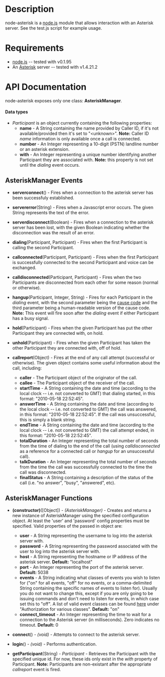 Description
===========

node-asterisk is a [node.js](http://nodejs.org/) module that allows interaction with an Asterisk server.
See the test.js script for example usage.


Requirements
============

* [node.js](http://nodejs.org/) -- tested with v0.1.95
* An [Asterisk](http://www.asterisk.org/) server -- tested with v1.4.21.2


API Documentation
=================

node-asterisk exposes only one class: **AsteriskManager**.


#### Data types

* _Participant_ is an object currently containing the following properties:
    * **name** - A String containing the name provided by Caller ID, if it's not available/provided then it's set to "&lt;unknown&gt;". **Note:** Caller ID _name_ information is only available once a call is connected.
    * **number** - An Integer representing a 10-digit (PSTN) landline number or an asterisk extension.
    * **with** - An Integer representing a unique number identifying another Participant they are associated with. **Note:** this property is not set until the _dialing_ event occurs.


AsteriskManager Events
----------------------

* **serverconnect**() - Fires when a connection to the asterisk server has been successfuly established.

* **servererror**(String) - Fires when a Javascript error occurs. The given String represents the text of the error.

* **serverdisconnect**(Boolean) - Fires when a connection to the asterisk server has been lost, with the given Boolean indicating whether the disconnection was the result of an error.

* **dialing**(Participant, Participant) - Fires when the first Participant is calling the second Participant.

* **callconnected**(Participant, Participant) - Fires when the first Participant is successfully connected to the second Participant and voice can be exchanged.

* **calldisconnected**(Participant, Participant) - Fires when the two Participants are disconnected from each other for some reason (normal or otherwise).

* **hangup**(Participant, Integer, String) - Fires for each Participant in the _dialing_ event, with the second parameter being the [cause code](http://www.voip-info.org/wiki/view/asterisk+manager+events#HangupEvent) and the third parameter being a human-readable version of the cause code. **Note:** This event will fire soon after the _dialing_ event if either Participant has a busy signal.

* **hold**(Participant) - Fires when the given Participant has put the other Participant they are connected with, on hold.

* **unhold**(Participant) - Fires when the given Participant has taken the other Participant they are connected with, off of hold.

* **callreport**(Object) - Fires at the end of any call attempt (successful or otherwise). The given object contains some useful information about the call, including:
    * **caller** - The Participant object of the originator of the call.
    * **callee** - The Participant object of the receiver of the call.
    * **startTime** - A String containing the date and time (according to the local clock -- i.e. not converted to GMT) that dialing started, in this format: "2010-05-18 22:52:45".
    * **answerTime** - A String containing the date and time (according to the local clock -- i.e. not converted to GMT) the call was answered, in this format: "2010-05-18 22:52:45". If the call was unsuccessful, this is simply a blank string.
    * **endTime** - A String containing the date and time (according to the local clock -- i.e. not converted to GMT) the call attempt ended, in this format: "2010-05-18 22:52:45".
    * **totalDuration** - An Integer representing the total number of seconds from the time of dialing to the end of the call (using _calldisconnected_ as a reference for a connected call or _hangup_ for an unsuccessful call).
    * **talkDuration** - An Integer representing the total number of seconds from the time the call was successfully connected to the time the call was disconnected.
    * **finalStatus** - A String containing a description of the status of the call (i.e. "no answer", "busy", "answered", etc).


AsteriskManager Functions
-------------------------

* **(constructor)**([Object]) - _(AsteriskManager)_ - Creates and returns a new instance of AsteriskManager using the specified configuration object. At least the 'user' and 'password' config properties must be specified. Valid properties of the passed in object are:
    * **user** - A String representing the username to log into the asterisk server with.
    * **password** - A String representing the password associated with the user to log into the asterisk server with.
    * **host** - A String representing the hostname or IP address of the asterisk server. **Default:** "localhost"
    * **port** - An Integer representing the port of the asterisk server. **Default:** 5038
    * **events** - A String indicating what classes of events you wish to listen for ("on" for all events, "off" for no events, or a comma-delimited String containing the specific names of events to listen for). Usually you do not want to change this, except if you are only going to be issuing commands and don't need to listen for events, in which case set this to "off". A list of valid event classes can be found [here](http://www.voip-info.org/wiki/view/Asterisk+manager+API) under "Authorization for various classes". **Default:** "on"
    * **connect_timeout** - An Integer representing the time to wait for a connection to the Asterisk server (in milliseconds). Zero indicates no timeout. **Default:** 0

* **connect**() - _(void)_ - Attempts to connect to the asterisk server.

* **login**() - _(void)_ - Performs authentication.

* **getParticipant**(String) - _Participant_ - Retrieves the Participant with the specified unique id. For now, these ids only exist in the _with_ property of Participant. **Note:** Participants are non-existant after the appropriate _callreport_ event is fired.